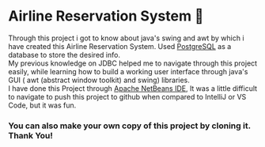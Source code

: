 # Airline Reservation System 🛫
Through this project i got to know about java's swing and awt by which i have created this Airline Reservation System. Used <ins>PostgreSQL</ins> as a database to store the desired info.  
My previous knowledge on JDBC helped me to navigate through this project easily, while learning how to build a working user interface through java's GUI ( awt (abstract window toolkit) and swing) libraries.  
I have done this Project through <ins>Apache NetBeans IDE</ins>, It was a little difficult to navigate to push this project to github when compared to IntelliJ or VS Code, but it was fun.

### You can also make your own copy of this project by cloning it. Thank You!
